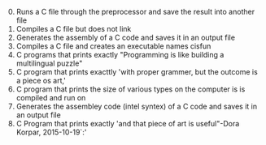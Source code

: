 0. Runs a C file through the preprocessor and save the result into another file
1. Compiles a C file but does not link
2. Generates the assembly of a C code and saves it in an output file
3. Compiles a C file and creates an executable names cisfun
4. C programs that prints exactly "Programming is like building a multilingual puzzle"
5. C program that prints exacttly 'with proper grammer, but the outcome is a piece os art,'
6. C program that prints the size of various types on the computer is is compiled and run on
100. Generates the assembley code (intel syntex) of a C code and saves it in an output file
101. C Program that prints exactly 'and that piece of art is useful"-Dora Korpar, 2015-10-19`:' 

